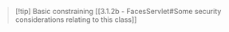 > [!tip] Basic constraining 
> [[3.1.2b - FacesServlet#Some security considerations relating to this class]]

